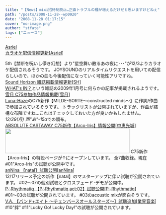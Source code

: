 ```yaml
---
title: "【News】mixi招待制廃止…正直トラブルの種が増えるだけだと思いますけどねぇ"
path: "/posts/2008-11-28--wp0920"
date: "2008-11-28 01:17:15"
cover: "no-image.png"
author: "stfate"
tags: ["ニュース"]
---
```


<style type="text/css">
<!--
p {white-space: pre-wrap};
-->
</style>

<a class="topics" href="http://www.asriel.jp/m/" target="_blank">Asriel カラオケ配信情報更新</a><span class="junre">[<a href="http://www.asriel.jp/m/" target="_blank">Asriel</a>]</span>
<div class="news">5th【禁断を呪いし儚き幻想】より"星空舞い散るあの夜に･･･"が12/3よりカラオケ配信されるそうです。
JOYSOUNDのリアルタイムリクエストを用いての配信らしいので、ほかの曲も今後配信になっていく可能性アリですね。</div>
<a class="topics" href="http://www.soundhorizon.com/information/index.html" target="_blank">Sound Horizon 雑誌掲載情報更新</a><span class="junre">[<a href="http://sound-horizon.net/" target="_blank">SH</a>]</span>
<div class="news"><a href="http://www.musicnet.co.jp/whatsin/index2.html" target="_blank">WHAT's IN？</a>という雑誌の2009年1月号に何らかの記事が掲載されるようです。</div>
<a class="topics" href="http://aonokioku.sakura.ne.jp/setsugetsu/" target="_blank">雪月 C75参加作品情報掲載</a><span class="junre">[<a href="http://aonokioku.sakura.ne.jp/setsugetsu/" target="_blank">雪月</a>]</span>
<div class="news"><a href="http://www.luna-haze.com/" target="_blank">Luna-Haze</a>のC75新作【MILDE-SORTE～constructed minds～】に作詞/作曲で参加されているそうです。
トラックリストが公開されていますが、作曲が結構な布陣ですね…これはチェックしておいた方が良いかもしれません。
<em>12/29(月) 西"あ"-15a</em>での頒布。</div>
<a class="topics" href="http://shule-aroon.sakura.ne.jp/" target="_blank">ABSOLUTE CASTAWAY C75新作【Arco-Iris】情報公開</a><span class="junre">[<a href="http://shule-aroon.sakura.ne.jp/" target="_blank">中恵光城</a>]</span>
<div class="news"><a href="http://shule-aroon.sakura.ne.jp/arco-iris/" target="_blank"><img src=http://shule-aroon.sakura.ne.jp/arco-iris/banner_b.jpg border=0 width=400 height=80></a>
C75新作【Arco-Iris】の特設ページが↑にオープンしています。
全7曲収録。現在#01"Arco-Iris"の試聴が公開中です。</div>
<a class="topics" href="http://www.voltagenation.com/annina/" target="_blank">anNina 【natal】試聴公開</a><span class="junre">[<a href="http://www.voltagenation.com/annina/" target="_blank">anNina</a>]</span>
<div class="news">12/17リリース予定の新作【natal】のマスターアップに伴い試聴が公開されています。
#02～07の個別試聴とクロスフェード･デモが公開中。</div>
<a class="topics" href="http://prq.blog44.fc2.com/" target="_blank">P∴Rhythmatiq 【P∴Rhythmatiq act:02】試聴公開</a><span class="junre">[<a href="http://prq.blog44.fc2.com/" target="_blank">P∴Rhythmatiq</a>]</span>
<div class="news">#01～03の試聴が公開されています。
#03のacoustic mixが面白そうです。</div>
<a class="topics" href="http://www.chambers.co.jp/new.html" target="_blank">V.A. 【バンド+エイト ～チェンバースオールスターズ～】試聴追加</a><span class="junre">[<a href="" target="_blank">業界音楽</a>]</span>
<div class="news">#10"絆" #11"Lucky Go! Lucky Day!"の試聴が公開されています。</div>
